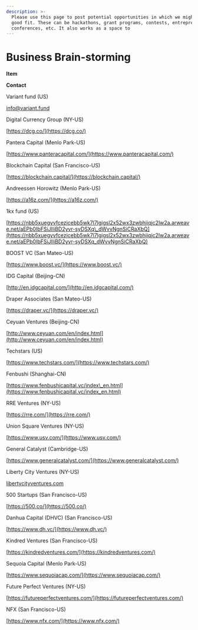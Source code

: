 ```yaml
---
description: >-
  Please use this page to post potential opportunities in which we might be a
  good fit. These can be hackathons, grant programs, contests, entrepreneurship
  conferences, etc. It also works as a space to
---
```


# Business Brain-storming

**Item**

**Contact**

Variant fund \(US\)

[info@variant.fund](mailto:info@variant.fund)

Digital Currency Group \(NY-US\)

[https://dcg.co/](https://dcg.co/)

Pantera Capital \(Menlo Park-US\)

[https://www.panteracapital.com/](https://www.panteracapital.com/)

Blockchain Capital \(San Francisco-US\)

[https://blockchain.capital/](https://blockchain.capital/)

Andreessen Horowitz \(Menlo Park-US\)

[https://a16z.com/](https://a16z.com/)

1kx fund \(US\)

[https://nbb5xuegyvfcezjcebb5wk7l7lgigsl2x52wx3zwbhjiqjc2lw2a.arweave.net/aEPb0IbFSiJlIiBD2yvr-syDSXq\_dWvvNgnSiCRaXbQ](https://nbb5xuegyvfcezjcebb5wk7l7lgigsl2x52wx3zwbhjiqjc2lw2a.arweave.net/aEPb0IbFSiJlIiBD2yvr-syDSXq_dWvvNgnSiCRaXbQ)

BOOST VC \(San Mateo-US\)

[https://www.boost.vc/](https://www.boost.vc/)

IDG Capital \(Beijing-CN\)

[http://en.idgcapital.com/](http://en.idgcapital.com/)

Draper Associates \(San Mateo-US\)

[https://draper.vc/](https://draper.vc/)

Ceyuan Ventures \(Beijing-CN\)

[http://www.ceyuan.com/en/index.html](http://www.ceyuan.com/en/index.html)

Techstars \(US\)

[https://www.techstars.com/](https://www.techstars.com/)

Fenbushi \(Shanghai-CN\)

[https://www.fenbushicapital.vc/index\_en.html](https://www.fenbushicapital.vc/index_en.html)

RRE Ventures \(NY-US\)

[https://rre.com/](https://rre.com/)

Union Square Ventures \(NY-US\)

[https://www.usv.com/](https://www.usv.com/)

General Catalyst \(Cambridge-US\)

[https://www.generalcatalyst.com/](https://www.generalcatalyst.com/)

Liberty City Ventures \(NY-US\)

[libertycityventures.com](http://libertycityventures.com/)

500 Startups \(San Francisco-US\)

[https://500.co/](https://500.co/)

Danhua Capital \(DHVC\) \(San Francisco-US\)

[https://www.dh.vc/](https://www.dh.vc/)

Kindred Ventures \(San Francisco-US\)

[https://kindredventures.com/](https://kindredventures.com/)

Sequoia Capital \(Menlo Park-US\)

[https://www.sequoiacap.com/](https://www.sequoiacap.com/)

Future Perfect Ventures \(NY-US\)

[https://futureperfectventures.com/](https://futureperfectventures.com/)

NFX \(San Francisco-US\)

[https://www.nfx.com/](https://www.nfx.com/)

